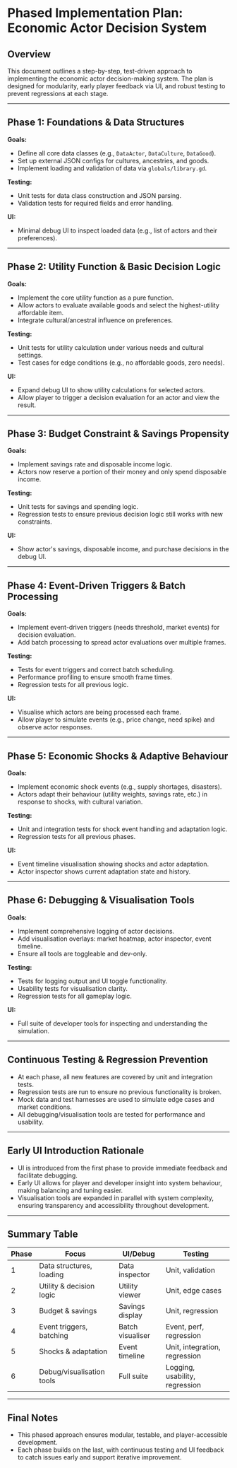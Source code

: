# Phased Implementation Plan: Economic Actor Decision System

## Overview
This document outlines a step-by-step, test-driven approach to implementing the economic actor decision-making system. The plan is designed for modularity, early player feedback via UI, and robust testing to prevent regressions at each stage.

---

## Phase 1: Foundations & Data Structures

**Goals:**
- Define all core data classes (e.g., `DataActor`, `DataCulture`, `DataGood`).
- Set up external JSON configs for cultures, ancestries, and goods.
- Implement loading and validation of data via `globals/library.gd`.

**Testing:**
- Unit tests for data class construction and JSON parsing.
- Validation tests for required fields and error handling.

**UI:**
- Minimal debug UI to inspect loaded data (e.g., list of actors and their preferences).

---

## Phase 2: Utility Function & Basic Decision Logic

**Goals:**
- Implement the core utility function as a pure function.
- Allow actors to evaluate available goods and select the highest-utility affordable item.
- Integrate cultural/ancestral influence on preferences.

**Testing:**
- Unit tests for utility calculation under various needs and cultural settings.
- Test cases for edge conditions (e.g., no affordable goods, zero needs).

**UI:**
- Expand debug UI to show utility calculations for selected actors.
- Allow player to trigger a decision evaluation for an actor and view the result.

---

## Phase 3: Budget Constraint & Savings Propensity

**Goals:**
- Implement savings rate and disposable income logic.
- Actors now reserve a portion of their money and only spend disposable income.

**Testing:**
- Unit tests for savings and spending logic.
- Regression tests to ensure previous decision logic still works with new constraints.

**UI:**
- Show actor's savings, disposable income, and purchase decisions in the debug UI.

---

## Phase 4: Event-Driven Triggers & Batch Processing

**Goals:**
- Implement event-driven triggers (needs threshold, market events) for decision evaluation.
- Add batch processing to spread actor evaluations over multiple frames.

**Testing:**
- Tests for event triggers and correct batch scheduling.
- Performance profiling to ensure smooth frame times.
- Regression tests for all previous logic.

**UI:**
- Visualise which actors are being processed each frame.
- Allow player to simulate events (e.g., price change, need spike) and observe actor responses.

---

## Phase 5: Economic Shocks & Adaptive Behaviour

**Goals:**
- Implement economic shock events (e.g., supply shortages, disasters).
- Actors adapt their behaviour (utility weights, savings rate, etc.) in response to shocks, with cultural variation.

**Testing:**
- Unit and integration tests for shock event handling and adaptation logic.
- Regression tests for all previous phases.

**UI:**
- Event timeline visualisation showing shocks and actor adaptation.
- Actor inspector shows current adaptation state and history.

---

## Phase 6: Debugging & Visualisation Tools

**Goals:**
- Implement comprehensive logging of actor decisions.
- Add visualisation overlays: market heatmap, actor inspector, event timeline.
- Ensure all tools are toggleable and dev-only.

**Testing:**
- Tests for logging output and UI toggle functionality.
- Usability tests for visualisation clarity.
- Regression tests for all gameplay logic.

**UI:**
- Full suite of developer tools for inspecting and understanding the simulation.

---

## Continuous Testing & Regression Prevention
- At each phase, all new features are covered by unit and integration tests.
- Regression tests are run to ensure no previous functionality is broken.
- Mock data and test harnesses are used to simulate edge cases and market conditions.
- All debugging/visualisation tools are tested for performance and usability.

---

## Early UI Introduction Rationale
- UI is introduced from the first phase to provide immediate feedback and facilitate debugging.
- Early UI allows for player and developer insight into system behaviour, making balancing and tuning easier.
- Visualisation tools are expanded in parallel with system complexity, ensuring transparency and accessibility throughout development.

---

## Summary Table
| Phase | Focus | UI/Debug | Testing |
|-------|-------|----------|---------|
| 1 | Data structures, loading | Data inspector | Unit, validation |
| 2 | Utility & decision logic | Utility viewer | Unit, edge cases |
| 3 | Budget & savings | Savings display | Unit, regression |
| 4 | Event triggers, batching | Batch visualiser | Event, perf, regression |
| 5 | Shocks & adaptation | Event timeline | Unit, integration, regression |
| 6 | Debug/visualisation tools | Full suite | Logging, usability, regression |

---

## Final Notes
- This phased approach ensures modular, testable, and player-accessible development.
- Each phase builds on the last, with continuous testing and UI feedback to catch issues early and support iterative improvement. 